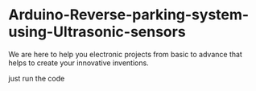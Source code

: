 # Arduino-Reverse-parking-system-using-Ultrasonic-sensors
We are here to help you electronic projects from basic to advance that helps to create your innovative inventions.


just run the code

